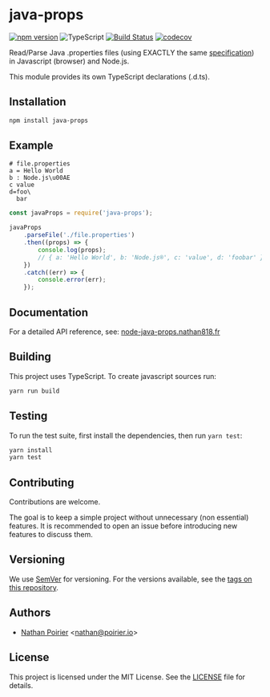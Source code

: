 # java-props

[![npm version](https://img.shields.io/npm/v/java-props.svg)](https://www.npmjs.com/package/java-props)
![TypeScript](https://img.shields.io/badge/%3C%2F%3E-TypeScript-%230074c1.svg)
[![Build Status](https://app.travis-ci.com/nathan818fr/node-java-props.svg?branch=master)](https://app.travis-ci.com/nathan818fr/node-java-props)
[![codecov](https://codecov.io/gh/nathan818fr/node-java-props/branch/master/graph/badge.svg)](https://codecov.io/gh/nathan818fr/node-java-props)

Read/Parse Java .properties files (using EXACTLY the same [specification](https://docs.oracle.com/javase/10/docs/api/java/util/Properties.html#load%28java.io.Reader%29)) in Javascript (browser) and Node.js.

This module provides its own TypeScript declarations (.d.ts).

## Installation

```bash
npm install java-props
```

## Example

```properties
# file.properties
a = Hello World
b : Node.js\u00AE
c value
d=foo\
  bar
```

```javascript
const javaProps = require('java-props');

javaProps
    .parseFile('./file.properties')
    .then((props) => {
        console.log(props);
        // { a: 'Hello World', b: 'Node.js®', c: 'value', d: 'foobar' }
    })
    .catch((err) => {
        console.error(err);
    });
```

## Documentation

For a detailed API reference, see:
[node-java-props.nathan818.fr](https://node-java-props.nathan818.fr/modules.html)

## Building

This project uses TypeScript. To create javascript sources run:

```sh
yarn run build
```

## Testing

To run the test suite, first install the dependencies, then run `yarn test`:

```bash
yarn install
yarn test
```

## Contributing

Contributions are welcome.

The goal is to keep a simple project without unnecessary (non essential) features.
It is recommended to open an issue before introducing new features to discuss them.

## Versioning

We use [SemVer](http://semver.org/) for versioning.
For the versions available, see the [tags on this repository](https://github.com/nathan818fr/node-java-props/tags).

## Authors

-   [Nathan Poirier](https://github.com/nathan818fr) &lt;nathan@poirier.io&gt;

## License

This project is licensed under the MIT License.
See the [LICENSE](https://github.com/nathan818fr/node-java-props/blob/master/LICENSE) file for details.
